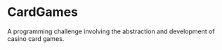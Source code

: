 # CardGames
A programming challenge involving the abstraction and development of casino card games.
